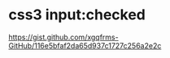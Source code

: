 # css3 input:checked

https://gist.github.com/xgqfrms-GitHub/116e5bfaf2da65d937c1727c256a2e2c
















